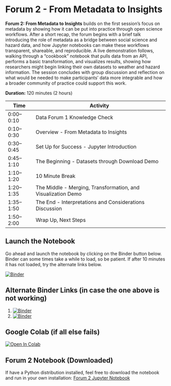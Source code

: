 # Forum 2 - From Metadata to Insights

**Forum 2: From Metadata to Insights** builds on the first session’s focus on metadata by showing how it can be put into practice through open science workflows. After a short recap, the forum begins with a brief talk introducing the role of metadata as a bridge between social science and hazard data, and how Jupyter notebooks can make these workflows transparent, shareable, and reproducible. A live demonstration follows, walking through a “cookbook” notebook that pulls data from an API, performs a basic transformation, and visualizes results, showing how researchers might begin linking their own datasets to weather and hazard information. The session concludes with group discussion and reflection on what would be needed to make participants’ data more integrable and how a broader community of practice could support this work.

**Duration:** 120 minutes (2 hours)  

| Time     | Activity                                                                 |
|----------|--------------------------------------------------------------------------|
| 0:00–0:10 | Data Forum 1 Knowledge Check                                           |
| 0:10–0:30 | Overview - From Metadata to Insights                   |
| 0:30–0:45 | Set Up for Success - Jupyter Introduction |
| 0:45–1:10 | The Beginning - Datasets through Download Demo    |
| 1:10–1:20 | 10 Minute Break     |
| 1:20–1:35 | The Middle - Merging, Transformation, and Visualization Demo      |
| 1:35–1:50 | The End - Interpretations and Considerations Discussion     |
| 1:50–2:00 | Wrap Up, Next Steps     |


## Launch the Notebook

Go ahead and launch the notebook by clicking on the Binder button below.  Binder can some times take a while to load, so be patient.  If after 10 minutes it has not loaded, try the alternate links below.

[![Binder](https://mybinder.org/badge_logo.svg)](https://mybinder.org/v2/gh/jmote-noaa/Data-Forums/main?filepath=notebooks/Forum2.ipynb)

## Alternate Binder Links (in case the one above is not working)

1. [![Binder](https://mybinder.org/badge_logo.svg)](https://ovh.mybinder.org/v2/gh/jmote-noaa/Data-Forums/main?filepath=notebooks/Forum2.ipynb)
2. [![Binder](https://mybinder.org/badge_logo.svg)](https://gke.mybinder.org/v2/gh/jmote-noaa/Data-Forums/main?filepath=notebooks/Forum2.ipynb)

## Google Colab (if all else fails)

[![Open In Colab](https://colab.research.google.com/assets/colab-badge.svg)](https://colab.research.google.com/github/jmote-noaa/Data-Forums/blob/main/prep/forum2.ipynb)

## Forum 2 Notebook (Downloaded)

If have a Python distribution installed, feel free to download the notebook and run in your own installation: [Forum 2 Jupyter Notebook](https://jmote-noaa.github.io/Data-Forums/notebooks/Forum2.html)
